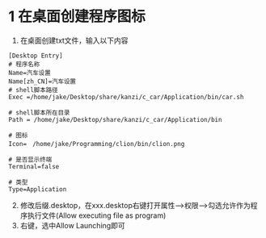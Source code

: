 # 1 在桌面创建程序图标
1. 在桌面创建txt文件，输入以下内容
```shell
[Desktop Entry]
# 程序名称
Name=汽车设置
Name[zh_CN]=汽车设置
# shell脚本路径
Exec =/home/jake/Desktop/share/kanzi/c_car/Application/bin/car.sh

# shell脚本所在目录
Path = /home/jake/Desktop/share/kanzi/c_car/Application/bin

# 图标
Icon=　/home/jake/Programming/clion/bin/clion.png

# 是否显示终端
Terminal=false

# 类型
Type=Application
```
2. 修改后缀.desktop，在xxx.desktop右键打开属性-->权限-->勾选允许作为程序执行文件(Allow executing file as program)
3. 右键，选中Allow Launching即可